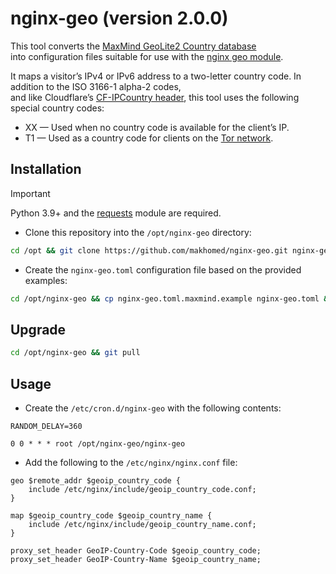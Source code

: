 # nginx-geo (version 2.0.0)

This tool converts the [MaxMind GeoLite2 Country database](https://dev.maxmind.com/geoip/geolite2-free-geolocation-data/)\
into configuration files suitable for use with the [nginx geo module](https://nginx.org/en/docs/http/ngx_http_geo_module.html).

It maps a visitor’s IPv4 or IPv6 address to a two-letter country code. In addition to the ISO 3166-1 alpha-2 codes,\
and like Cloudflare’s [CF-IPCountry header](https://developers.cloudflare.com/fundamentals/reference/http-headers/#cf-ipcountry), this tool uses the following special country codes:

* XX — Used when no country code is available for the client’s IP.
* T1 — Used as a country code for clients on the [Tor network](https://www.torproject.org/).

## Installation

> [!IMPORTANT]
> Python 3.9+ and the [requests](https://requests.readthedocs.io/) module are required.

- Clone this repository into the `/opt/nginx-geo` directory:

```bash
cd /opt && git clone https://github.com/makhomed/nginx-geo.git nginx-geo
```

- Create the `nginx-geo.toml` configuration file based on the provided examples:

```bash
cd /opt/nginx-geo && cp nginx-geo.toml.maxmind.example nginx-geo.toml && vim nginx-geo.toml
```

## Upgrade

```bash
cd /opt/nginx-geo && git pull
```

## Usage

- Create the `/etc/cron.d/nginx-geo` with the following contents:

```cron
RANDOM_DELAY=360

0 0 * * * root /opt/nginx-geo/nginx-geo
```

- Add the following to the `/etc/nginx/nginx.conf` file:

```nginx
geo $remote_addr $geoip_country_code {
    include /etc/nginx/include/geoip_country_code.conf;
}

map $geoip_country_code $geoip_country_name {
    include /etc/nginx/include/geoip_country_name.conf;
}

proxy_set_header GeoIP-Country-Code $geoip_country_code;
proxy_set_header GeoIP-Country-Name $geoip_country_name;
```

